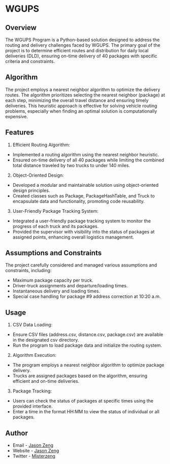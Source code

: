 # WGUPS 

## Overview
The WGUPS  Program is a Python-based solution designed to address the routing and delivery challenges faced by WGUPS. The primary goal of the project is to determine efficient routes and distribution for daily local deliveries (DLD), ensuring on-time delivery of 40 packages with specific criteria and constraints.

## Algorithm
The project employs a nearest neighbor algorithm to optimize the delivery routes. The algorithm prioritizes selecting the nearest neighbor (package) at each step, minimizing the overall travel distance and ensuring timely deliveries. This heuristic approach is effective for solving vehicle routing problems, especially when finding an optimal solution is computationally expensive.

## Features
1. Efficient Routing Algorithm:
- Implemented a routing algorithm using the nearest neighbor heuristic.
- Ensured on-time delivery of all 40 packages while limiting the combined total distance traveled by two trucks to under 140 miles.

2. Object-Oriented Design:
- Developed a modular and maintainable solution using object-oriented design principles.
- Created classes such as Package, PackageHashTable, and Truck to encapsulate data and functionality, promoting code reusability.

3. User-Friendly Package Tracking System:
- Integrated a user-friendly package tracking system to monitor the progress of each truck and its packages.
- Provided the supervisor with visibility into the status of packages at assigned points, enhancing overall logistics management.

## Assumptions and Constraints
The project carefully considered and managed various assumptions and constraints, including:

- Maximum package capacity per truck.
- Driver-truck assignments and departure/loading times.
- Instantaneous delivery and loading times.
- Special case handling for package #9 address correction at 10:20 a.m.

## Usage
1. CSV Data Loading:
- Ensure CSV files (address.csv, distance.csv, package.csv) are available in the designated csv directory.
- Run the program to load package data and initialize the routing system.

2. Algorithm Execution:
- The program employs a nearest neighbor algorithm to optimize package delivery.
- Trucks are assigned packages based on the algorithm, ensuring efficient and on-time deliveries.

3. Package Tracking:
- Users can check the status of packages at specific times using the provided interface.
- Enter a time in the format HH:MM to view the status of individual or all packages.

## Author
- Email - [Jason Zeng](mailto:officialjasonzeng@gmail.com?subject=[GitHub]%20iFitness%20App)
- Website - [Jason Zeng](https://mister-zeng.github.io/Portfolio-Website/)
- Twitter - [Misterzeng](https://www.twitter.com/misterzeng)